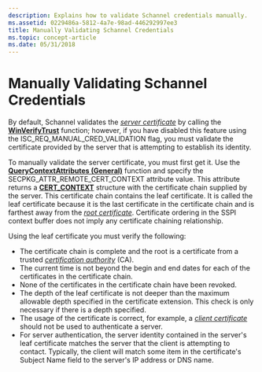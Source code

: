 ```yaml
---
description: Explains how to validate Schannel credentials manually.
ms.assetid: 0229486a-5812-4a7e-98ad-446292997ee3
title: Manually Validating Schannel Credentials
ms.topic: concept-article
ms.date: 05/31/2018
---
```


# Manually Validating Schannel Credentials

By default, Schannel validates the [*server certificate*](../secgloss/s-gly.md) by calling the [**WinVerifyTrust**](/windows/win32/api/wintrust/nf-wintrust-winverifytrust) function; however, if you have disabled this feature using the ISC\_REQ\_MANUAL\_CRED\_VALIDATION flag, you must validate the certificate provided by the server that is attempting to establish its identity.

To manually validate the server certificate, you must first get it. Use the [**QueryContextAttributes (General)**](/windows/win32/api/sspi/nf-sspi-querycontextattributesa) function and specify the SECPKG\_ATTR\_REMOTE\_CERT\_CONTEXT attribute value. This attribute returns a [**CERT\_CONTEXT**](/windows/win32/api/wincrypt/ns-wincrypt-cert_context) structure with the certificate chain supplied by the server. This certificate chain contains the leaf certificate. It is called the leaf certificate because it is the last certificate in the certificate chain and is farthest away from the [*root certificate*](../secgloss/r-gly.md). Certificate ordering in the SSPI context buffer does not imply any certificate chaining relationship.

Using the leaf certificate you must verify the following:

-   The certificate chain is complete and the root is a certificate from a trusted [*certification authority*](../secgloss/c-gly.md) (CA).
-   The current time is not beyond the begin and end dates for each of the certificates in the certificate chain.
-   None of the certificates in the certificate chain have been revoked.
-   The depth of the leaf certificate is not deeper than the maximum allowable depth specified in the certificate extension. This check is only necessary if there is a depth specified.
-   The usage of the certificate is correct, for example, a [*client certificate*](../secgloss/c-gly.md) should not be used to authenticate a server.
-   For server authentication, the server identity contained in the server's leaf certificate matches the server that the client is attempting to contact. Typically, the client will match some item in the certificate's Subject Name field to the server's IP address or DNS name.

 

 
